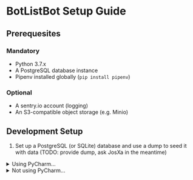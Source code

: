 # BotListBot Setup Guide

## Prerequesites

### Mandatory

- Python 3.7.x
- A PostgreSQL database instance
- Pipenv installed globally (`pip install pipenv`)

### Optional

- A sentry.io account (logging)
- An S3-compatible object storage (e.g. Minio)

## Development Setup

1. Set up a PostgreSQL (or SQLite) database and use a dump to seed it with data (TODO: provide dump, ask JosXa in the meantime)

<details>
<summary>Using PyCharm...</summary>
    
1. VCS -> Get from Version Control... -> `https://github.com/JosXa/BotListBot` (or your own fork)
1. Add a new project Interpreter using Pipenv (**not virtualenv**) and let PyCharm install the packages for you
1. Modify the variables in `template.env` and save the file as just `.env` in the root folder

</details>  


<details>
<summary>Not using PyCharm...</summary>

1. Clone from GitHub: `git clone https://github.com/JosXa/BotListBot` (or your own fork)
1. Run `pipenv install`
1. Modify the variables in `template.env` and save the file as just `.env` in the root folder of the checkout.
</details>  

